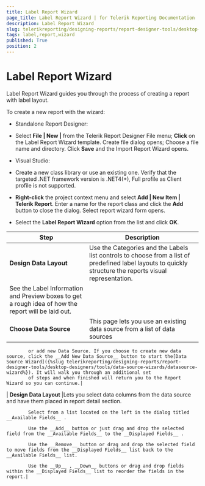 ```yaml
---
title: Label Report Wizard
page_title: Label Report Wizard | for Telerik Reporting Documentation
description: Label Report Wizard
slug: telerikreporting/designing-reports/report-designer-tools/desktop-designers/tools/report-wizards/label-report-wizard
tags: label,report,wizard
published: True
position: 2
---
```


# Label Report Wizard



Label Report Wizard guides you through the process of creating a report with label layout.

To create a new report with the wizard:
      

* Standalone Report Designer:
          

* Select __File | New |__ from the Telerik Report Designer File menu;
              __Click__ on the Label Report Wizard template. Create file dialog opens;
              Choose a file name and directory. Click __Save__ and the Import Report Wizard opens.
              

* Visual Studio:
          

* Create a new class library or use an existing one.
                Verify that the targeted .NET framework version is .NET4(+), Full profile as Client profile is not supported.
              

* __Right-click__ the project context menu and select
                __Add | New Item | Telerik Report__.
                Enter a name for the report class and click the __Add__ button to close the dialog. Select report wizard form opens.
              

* Select the __Label Report Wizard__ option from the list and click __OK__.
              


|  __Step__  |  __Description__  |
| ------ | ------ |
| __Design Data Layout__ |Use the Categories and the Labels list controls to choose from a list of predefined label layouts to quickly structure the reports visual representation.
            See the Label Information and Preview boxes to get a rough idea of how the report will be laid out.|
| __Choose Data Source__ |This page lets you use an existing data source from a list of data sources
            or add new Data Source. If you choose to create new data source, click the __Add New Data Source__ button to start the[Data Source Wizard]({%slug telerikreporting/designing-reports/report-designer-tools/desktop-designers/tools/data-source-wizards/datasource-wizard%}). It will walk you through an additional set
            of steps and when finished will return you to the Report Wizard so you can continue.|
| __Design Data Layout__ |Lets you select data columns from the data source and have them placed in report detail section.

            Select from a list located on the left in the dialog titled __Available Fields__ .

            Use the __Add__ button or just drag and drop the selected field from the __Available Fields__ to the __Displayed Fields__ .

            Use the __Remove__ button or drag and drop the selected field to move fields from the __Displayed Fields__ list back to the __Available Fields__ list.

            Use the __Up__ , __Down__ buttons or drag and drop fields within the __Displayed Fields__ list to reorder the fields in the report.|
